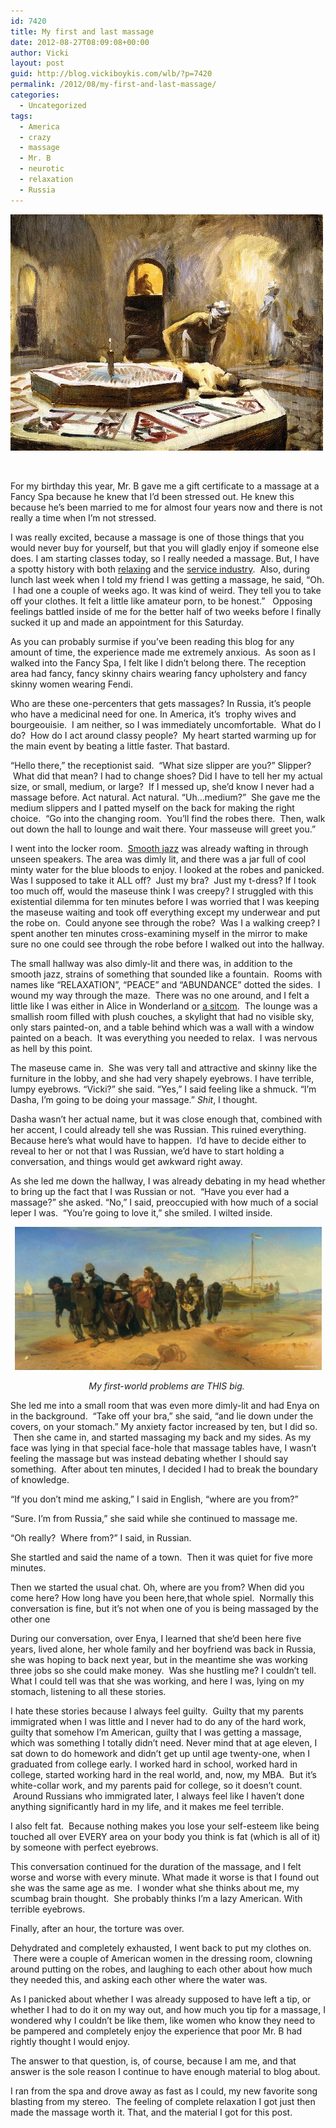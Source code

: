 ```yaml
---
id: 7420
title: My first and last massage
date: 2012-08-27T08:09:08+00:00
author: Vicki
layout: post
guid: http://blog.vickiboykis.com/wlb/?p=7420
permalink: /2012/08/my-first-and-last-massage/
categories:
  - Uncategorized
tags:
  - America
  - crazy
  - massage
  - Mr. B
  - neurotic
  - relaxation
  - Russia
---
```

[<img class="aligncenter size-full wp-image-7425" title="John-Singer-Sargent-xx-Massage-in-a-Bath-House-xx-Fogg-Museum-of-Art" src="https://raw.githubusercontent.com/veekaybee/wlb/gh-pages/assets/images/2012/08/John-Singer-Sargent-xx-Massage-in-a-Bath-House-xx-Fogg-Museum-of-Art.jpeg" alt="" width="500" height="378" />](https://raw.githubusercontent.com/veekaybee/wlb/gh-pages/assets/images/2012/08/John-Singer-Sargent-xx-Massage-in-a-Bath-House-xx-Fogg-Museum-of-Art.jpeg)

&nbsp;

For my birthday this year, Mr. B gave me a gift certificate to a massage at a Fancy Spa because he knew that I&#8217;d been stressed out. He knew this because he&#8217;s been married to me for almost four years now and there is not really a time when I&#8217;m not stressed.

I was really excited, because a massage is one of those things that you would never buy for yourself, but that you will gladly enjoy if someone else does. I am starting classes today, so I really needed a massage. But, I have a spotty history with both <a href="http://blog.vickiboykis.com/wlb/2011/06/hookah-neuroses/" target="_blank">relaxing</a> and the <a href="http://blog.vickiboykis.com/wlb/2011/04/manicures-for-cheap-jewish-werewolves-and-other-ethnic-minorities/" target="_blank">service industry</a>.  Also, during lunch last week when I told my friend I was getting a massage, he said, &#8220;Oh.  I had one a couple of weeks ago. It was kind of weird. They tell you to take off your clothes. It felt a little like amateur porn, to be honest.&#8221;   Opposing feelings battled inside of me for the better half of two weeks before I finally sucked it up and made an appointment for this Saturday.

<!--more-->

As you can probably surmise if you&#8217;ve been reading this blog for any amount of time, the experience made me extremely anxious.  As soon as I walked into the Fancy Spa, I felt like I didn&#8217;t belong there. The reception area had fancy, fancy skinny chairs wearing fancy upholstery and fancy skinny women wearing Fendi.

Who are these one-percenters that gets massages? In Russia, it&#8217;s people who have a medicinal need for one. In America, it&#8217;s  trophy wives and bourgeouisie.  I am neither, so I was immediately uncomfortable.  What do I do?  How do I act around classy people?  My heart started warming up for the main event by beating a little faster. That bastard.

&#8220;Hello there,&#8221; the receptionist said.  &#8220;What size slipper are you?&#8221; Slipper?  What did that mean? I had to change shoes? Did I have to tell her my actual size, or small, medium, or large?  If I messed up, she&#8217;d know I never had a massage before. Act natural. Act natural. &#8220;Uh&#8230;medium?&#8221;  She gave me the medium slippers and I patted myself on the back for making the right choice.  &#8220;Go into the changing room.  You&#8217;ll find the robes there.  Then, walk out down the hall to lounge and wait there. Your masseuse will greet you.&#8221;

I went into the locker room.  <a href="http://blog.vickiboykis.com/wlb/2009/07/the-victorian-error-lite-jazz/" target="_blank">Smooth jazz</a> was already wafting in through unseen speakers. The area was dimly lit, and there was a jar full of cool minty water for the blue bloods to enjoy. I looked at the robes and panicked. Was I supposed to take it ALL off?  Just my bra?  Just my t-dress? If I took too much off, would the maseuse think I was creepy? I struggled with this existential dilemma for ten minutes before I was worried that I was keeping the maseuse waiting and took off everything except my underwear and put the robe on.  Could anyone see through the robe?  Was I a walking creep? I spent another ten minutes cross-examining myself in the mirror to make sure no one could see through the robe before I walked out into the hallway.

The small hallway was also dimly-lit and there was, in addition to the smooth jazz, strains of something that sounded like a fountain.  Rooms with names like &#8220;RELAXATION&#8221;, &#8220;PEACE&#8221; and &#8220;ABUNDANCE&#8221; dotted the sides.  I wound my way through the maze.  There was no one around, and I felt a little like I was either in Alice in Wonderland or <a href="http://youtu.be/YHxRkXrBMKo" target="_blank">a sitcom</a>.  The lounge was a smallish room filled with plush couches, a skylight that had no visible sky, only stars painted-on, and a table behind which was a wall with a window painted on a beach.  It was everything you needed to relax.  I was nervous as hell by this point.

The maseuse came in.  She was very tall and attractive and skinny like the furniture in the lobby, and she had very shapely eyebrows. I have terrible, lumpy eyebrows. &#8220;Vicki?&#8221; she said. &#8220;Yes,&#8221; I said feeling like a shmuck. &#8220;I&#8217;m Dasha, I&#8217;m going to be doing your massage.&#8221; _Shit_, I thought.

Dasha wasn&#8217;t her actual name, but it was close enough that, combined with her accent, I could already tell she was Russian. This ruined everything. Because here&#8217;s what would have to happen.  I&#8217;d have to decide either to reveal to her or not that I was Russian, we&#8217;d have to start holding a conversation, and things would get awkward right away.

As she led me down the hallway, I was already debating in my head whether to bring up the fact that I was Russian or not.  &#8220;Have you ever had a massage?&#8221; she asked. &#8220;No,&#8221; I said, preoccupied with how much of a social leper I was.  &#8220;You&#8217;re going to love it,&#8221; she smiled. I wilted inside.

<p style="text-align: center;">
  <a href="https://raw.githubusercontent.com/veekaybee/wlb/gh-pages/assets/images/2012/08/repin_barge_haulers_on_the_volga.jpeg"><img class="aligncenter  wp-image-7427" title="repin_barge_haulers_on_the_volga" src="https://raw.githubusercontent.com/veekaybee/wlb/gh-pages/assets/images/2012/08/repin_barge_haulers_on_the_volga-1024x476.jpeg" alt="" width="491" height="229" /></a>
</p>

<p style="text-align: center;">
  <em>My first-world problems are THIS big. </em>
</p>

She led me into a small room that was even more dimly-lit and had Enya on in the background.  &#8220;Take off your bra,&#8221; she said, &#8220;and lie down under the covers, on your stomach.&#8221; My anxiety factor increased by ten, but I did so.  Then she came in, and started massaging my back and my sides. As my face was lying in that special face-hole that massage tables have, I wasn&#8217;t feeling the massage but was instead debating whether I should say something.  After about ten minutes, I decided I had to break the boundary of knowledge.

&#8220;If you don&#8217;t mind me asking,&#8221; I said in English, &#8220;where are you from?&#8221;

&#8220;Sure. I&#8217;m from Russia,&#8221; she said while she continued to massage me.

&#8220;Oh really?  Where from?&#8221; I said, in Russian.

She startled and said the name of a town.  Then it was quiet for five more minutes.

Then we started the usual chat. Oh, where are you from? When did you come here? How long have you been here,that whole spiel.  Normally this conversation is fine, but it&#8217;s not when one of you is being massaged by the other one

During our conversation, over Enya, I learned that she&#8217;d been here five years, lived alone, her whole family and her boyfriend was back in Russia, she was hoping to back next year, but in the meantime she was working three jobs so she could make money.  Was she hustling me? I couldn&#8217;t tell. What I could tell was that she was working, and here I was, lying on my stomach, listening to all these stories.

I hate these stories because I always feel guilty.  Guilty that my parents immigrated when I was little and I never had to do any of the hard work, guilty that somehow I&#8217;m American, guilty that I was getting a massage, which was something I totally didn&#8217;t need. Never mind that at age eleven, I sat down to do homework and didn&#8217;t get up until age twenty-one, when I graduated from college early. I worked hard in school, worked hard in college, started working hard in the real world, and, now, my MBA.  But it&#8217;s white-collar work, and my parents paid for college, so it doesn&#8217;t count.  Around Russians who immigrated later, I always feel like I haven&#8217;t done anything significantly hard in my life, and it makes me feel terrible.

I also felt fat.  Because nothing makes you lose your self-esteem like being touched all over EVERY area on your body you think is fat (which is all of it) by someone with perfect eyebrows.

This conversation continued for the duration of the massage, and I felt worse and worse with every minute. What made it worse is that I found out she was the same age as me.  I wonder what she thinks about me, my scumbag brain thought.  She probably thinks I&#8217;m a lazy American. With terrible eyebrows.

Finally, after an hour, the torture was over.

Dehydrated and completely exhausted, I went back to put my clothes on.  There were a couple of American women in the dressing room, clowning around putting on the robes, and laughing to each other about how much they needed this, and asking each other where the water was.

As I panicked about whether I was already supposed to have left a tip, or whether I had to do it on my way out, and how much you tip for a massage, I wondered why I couldn&#8217;t be like them, like women who know they need to be pampered and completely enjoy the experience that poor Mr. B had rightly thought I would enjoy.

The answer to that question, is, of course, because I am me, and that answer is the sole reason I continue to have enough material to blog about.

I ran from the spa and drove away as fast as I could, my new favorite song blasting from my stereo.  The feeling of complete relaxation I got just then made the massage worth it. That, and the material I got for this post.



&nbsp;

&nbsp;